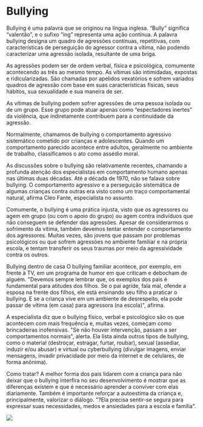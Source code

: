 # Bullying
Bullying é uma palavra que se originou na língua inglesa. “Bully” significa “valentão”, e o sufixo “ing” representa uma ação contínua. A palavra bullying designa um quadro de agressões contínuas, repetitivas, com características de perseguição do agressor contra a vítima, não podendo caracterizar uma agressão isolada, resultante de uma briga.

As agressões podem ser de ordem verbal, física e psicológica, comumente acontecendo as três ao mesmo tempo. As vítimas são intimidadas, expostas e ridicularizadas. São chamadas por apelidos vexatórios e sofrem variados quadros de agressão com base em suas características físicas, seus hábitos, sua sexualidade e sua maneira de ser.

As vítimas de bullying podem sofrer agressões de uma pessoa isolada ou de um grupo. Esse grupo pode atuar apenas como “espectadores inertes” da violência, que indiretamente contribuem para a continuidade da agressão.

Normalmente, chamamos de bullying o comportamento agressivo sistemático cometido por crianças e adolescentes. Quando um comportamento parecido acontece entre adultos, geralmente no ambiente de trabalho, classificamos o ato como assédio moral.

As discussões sobre o bullying são relativamente recentes, chamando a profunda atenção dos especialistas em comportamento humano apenas nas últimas duas décadas. Até a década de 1970, não se falava sobre bullying. O comportamento agressivo e a perseguição sistemática de algumas crianças contra outras era visto como um traço comportamental natural, afirma Cleo Fante, especialista no assunto.

Comumente, o bullying é uma prática injusta, visto que os agressores ou agem em grupo (ou com o apoio do grupo) ou agem contra indivíduos que não conseguem se defender das agressões. Apesar de considerarmos o sofrimento da vítima, também devemos tentar entender o comportamento dos agressores. Muitas vezes, são jovens que passam por problemas psicológicos ou que sofrem agressões no ambiente familiar e na própria escola, e tentam transferir os seus traumas por meio da agressividade contra os outros.

Bullying dentro de casa
O bullying familiar acontece, por exemplo, em frente à TV, em um programa de humor em que criticam e debocham de alguém. "Devemos sempre lembrar que, os exemplos dos pais é fundamental para atitudes dos filhos. Se o pai agride, fala mal, ofende a esposa na frente dos filhos, ele está ensinando seu filho a praticar o bullying. E se a criança vive em um ambiente de desrespeito, ela pode passar de vítima (em casa) para agressora (na escola)", afirma.

A especialista diz que o bullying físico, verbal e psicológico são os que acontecem com mais frequência e, muitas vezes, começam como brincadeiras inofensivas. "Se não houver intervenção, passam a ser comportamentos normais", alerta. Ela lista ainda outros tipos de bullying, como o material (destroçar, estragar, furtar, roubar), sexual (assediar, induzir e/ou abusar) e virtual ou cyberbullying (divulgar imagens, enviar mensagens, invadir privacidade por meio da internet e de celulares, de forma anônima).

Como tratar?
A melhor forma dos pais lidarem com a criança para não deixar que o bullying interfira no seu desenvolvimento é mostrar que as diferenças existem e que é necessário aprender a conviver com elas diariamente. Também é importante reforçar a autoestima da criança e, principalmente, valorizar o diálogo. "?Ela precisa sentir-se segura para expressar suas necessidades, medos e ansiedades para a escola e família". 

![](https://static.todamateria.com.br/upload/bu/ll/bullying-og.jpg)
